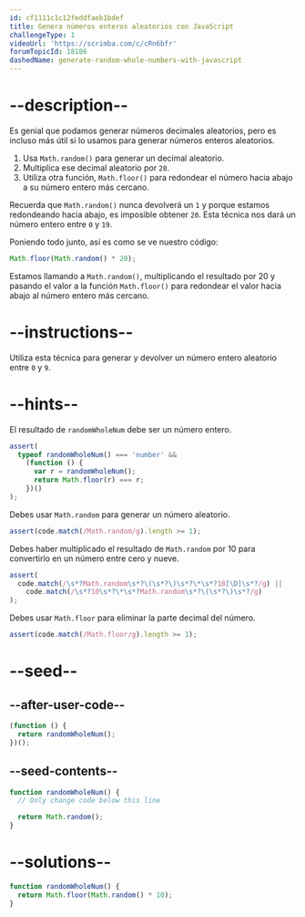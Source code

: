 ```yaml
---
id: cf1111c1c12feddfaeb1bdef
title: Genera números enteros aleatorios con JavaScript
challengeType: 1
videoUrl: 'https://scrimba.com/c/cRn6bfr'
forumTopicId: 18186
dashedName: generate-random-whole-numbers-with-javascript
---
```


# --description--

Es genial que podamos generar números decimales aleatorios, pero es incluso más útil si lo usamos para generar números enteros aleatorios.

<ol><li>Usa <code>Math.random()</code> para generar un decimal aleatorio.</li><li>Multiplica ese decimal aleatorio por <code>20</code>.</li><li>Utiliza otra función, <code>Math.floor()</code> para redondear el número hacia abajo a su número entero más cercano.</li></ol>

Recuerda que `Math.random()` nunca devolverá un `1` y porque estamos redondeando hacia abajo, es imposible obtener `20`. Esta técnica nos dará un número entero entre `0` y `19`.

Poniendo todo junto, así es como se ve nuestro código:

```js
Math.floor(Math.random() * 20);
```

Estamos llamando a `Math.random()`, multiplicando el resultado por 20 y pasando el valor a la función `Math.floor()` para redondear el valor hacia abajo al número entero más cercano.

# --instructions--

Utiliza esta técnica para generar y devolver un número entero aleatorio entre `0` y `9`.

# --hints--

El resultado de `randomWholeNum` debe ser un número entero.

```js
assert(
  typeof randomWholeNum() === 'number' &&
    (function () {
      var r = randomWholeNum();
      return Math.floor(r) === r;
    })()
);
```

Debes usar `Math.random` para generar un número aleatorio.

```js
assert(code.match(/Math.random/g).length >= 1);
```

Debes haber multiplicado el resultado de `Math.random` por 10 para convertirlo en un número entre cero y nueve.

```js
assert(
  code.match(/\s*?Math.random\s*?\(\s*?\)\s*?\*\s*?10[\D]\s*?/g) ||
    code.match(/\s*?10\s*?\*\s*?Math.random\s*?\(\s*?\)\s*?/g)
);
```

Debes usar `Math.floor` para eliminar la parte decimal del número.

```js
assert(code.match(/Math.floor/g).length >= 1);
```

# --seed--

## --after-user-code--

```js
(function () {
  return randomWholeNum();
})();
```

## --seed-contents--

```js
function randomWholeNum() {
  // Only change code below this line

  return Math.random();
}
```

# --solutions--

```js
function randomWholeNum() {
  return Math.floor(Math.random() * 10);
}
```
